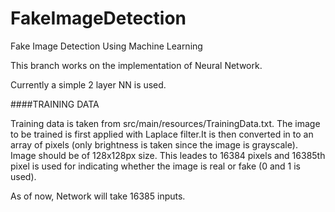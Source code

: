 # FakeImageDetection
Fake Image Detection Using Machine Learning

This branch works on the implementation of Neural Network.

Currently a simple 2 layer NN is used. 

####TRAINING DATA

Training data is taken from src/main/resources/TrainingData.txt. The image to be trained is first applied with Laplace filter.It is then converted in to an array of pixels (only brightness is taken since the image is grayscale). Image should be of 128x128px size. This leades to 16384 pixels and 16385th pixel is used for indicating whether the image is real or fake (0 and 1 is used).

As of now, Network will take 16385 inputs.
